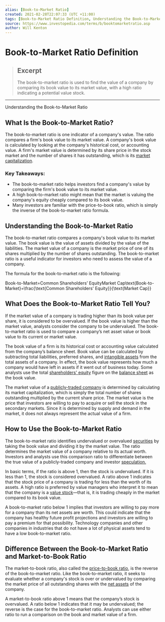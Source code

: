 ```yaml
---
alias: [Book-to-Market Ratio]
created: 2021-02-28T22:07:33 (UTC +11:00)
tags: [Book-to-Market Ratio Definition, Understanding the Book-to-Market Ratio]
source: https://www.investopedia.com/terms/b/booktomarketratio.asp
author: Will Kenton
---
```


# Book-to-Market Ratio Definition

> ## Excerpt
> The book-to-market ratio is used to find the value of a company by comparing its book value to its market value, with a high ratio indicating a potential value stock.

---

Understanding the Book-to-Market Ratio
## What Is the Book-to-Market Ratio?

The book-to-market ratio is one indicator of a company's value. The ratio compares a firm's book value to its market value. A company's book value is calculated by looking at the company's historical cost, or accounting value. A firm's market value is determined by its share price in the stock market and the number of shares it has outstanding, which is its [market capitalization](https://www.investopedia.com/terms/m/marketcapitalization.asp).

### Key Takeaways:

-   The book-to-market ratio helps investors find a company's value by comparing the firm's book value to its market value.
-   A high book-to-market ratio might mean that the market is valuing the company's equity cheaply compared to its book value.
-   Many investors are familiar with the price-to-book ratio, which is simply the inverse of the book-to-market ratio formula.

## Understanding the Book-to-Market Ratio

The book-to-market ratio compares a company's book value to its market value. The book value is the value of assets divided by the value of the liabilities. The market value of a company is the market price of one of its shares multiplied by the number of shares outstanding. The book-to-market ratio is a useful indicator for investors who need to assess the value of a company.

The formula for the book-to-market ratio is the following:

Book-to-Market\=Common Shareholders’ EquityMarket Cap\\text{Book-to-Market}=\\frac{\\text{Common Shareholders' Equity}}{\\text{Market Cap}}

## What Does the Book-to-Market Ratio Tell You?

If the market value of a company is trading higher than its book value per share, it is considered to be overvalued. If the book value is higher than the market value, analysts consider the company to be undervalued. The book-to-market ratio is used to compare a company’s net asset value or book value to its current or market value.

The book value of a firm is its historical cost or accounting value calculated from the company’s balance sheet. Book value can be calculated by subtracting total liabilities, preferred shares, and [intangible assets](https://www.investopedia.com/terms/i/intangibleasset.asp) from the total assets of a company. In effect, the book value represents how much a company would have left in assets if it went out of business today. Some analysts use the total [shareholders' equity](https://www.investopedia.com/terms/s/shareholdersequity.asp) figure on the [balance sheet](https://www.investopedia.com/terms/b/balancesheet.asp) as the book value.

The market value of a [publicly-traded company](https://www.investopedia.com/terms/p/publiccompany.asp) is determined by calculating its market capitalization, which is simply the total number of shares outstanding multiplied by the current share price. The market value is the price that investors are willing to pay to acquire or sell the stock in the secondary markets. Since it is determined by supply and demand in the market, it does not always represent the actual value of a firm.

## How to Use the Book-to-Market Ratio

The book-to-market ratio identifies undervalued or overvalued [securities](https://www.investopedia.com/terms/s/security.asp) by taking the book value and dividing it by the market value. The ratio determines the market value of a company relative to its actual worth. Investors and analysts use this comparison ratio to differentiate between the true value of a publicly-traded company and investor [speculation.](https://www.investopedia.com/terms/s/speculation.asp)

In basic terms, if the ratio is above 1, then the stock is undervalued. If it is less than 1, the stock is considered overvalued. A ratio above 1 indicates that the stock price of a company is trading for less than the worth of its assets. A high ratio is preferred by value managers who interpret it to mean that the company is a [value stock](https://www.investopedia.com/terms/v/valuestock.asp)—that is, it is trading cheaply in the market compared to its book value.

A book-to-market ratio below 1 implies that investors are willing to pay more for a company than its net assets are worth. This could indicate that the company has healthy future profit projections and investors are willing to pay a premium for that possibility. Technology companies and other companies in industries that do not have a lot of physical assets tend to have a low book-to-market ratio.

## Difference Between the Book-to-Market Ratio and Market-to-Book Ratio

The market-to-book ratio, also called the [price-to-book ratio](https://www.investopedia.com/terms/p/price-to-bookratio.asp), is the reverse of the book-to-market ratio. Like the book-to-market ratio, it seeks to evaluate whether a company's stock is over or undervalued by comparing the market price of all outstanding shares with the [net assets](https://www.investopedia.com/terms/a/assetvaluation.asp) of the company.

A market-to-book ratio above 1 means that the company’s stock is overvalued. A ratio below 1 indicates that it may be undervalued; the reverse is the case for the book-to-market ratio. Analysts can use either ratio to run a comparison on the book and market value of a firm.
